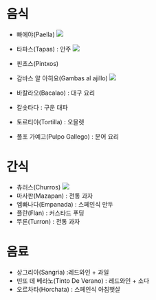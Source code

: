# 음식
- 빠에야(Paella)
  <img src="https://cdn.imweb.me/upload/S2017101359e025984d346/7c5de9abb3b3d.jpg"/>

- 타파스(Tapas) : 안주
  <img src="https://cdn.imweb.me/upload/S2017101359e025984d346/b353a88385988.jpg"/>

- 핀초스(Pintxos)

- 감바스 알 아히요(Gambas al ajillo)
  <img src="https://img1.daumcdn.net/thumb/R1280x0/?scode=mtistory2&fname=https%3A%2F%2Fblog.kakaocdn.net%2Fdn%2F08Ev6%2FbtqW8FFFAUW%2Fhdtax29qndBzmjHpW0Yej0%2Fimg.jpg"/>

- 바칼라오(Bacalao) : 대구 요리
- 칼솟타다 : 구운 대파
- 토르티야(Tortilla) : 오믈렛
- 풀포 가예고(Pulpo Gallego) : 문어 요리


# 간식
- 츄러스(Churros)
  <img src="https://cdn.imweb.me/upload/S2017101359e025984d346/c78c39f8ebe9d.jpg"/>
- 마사판(Mazapan) : 전통 과자
- 엠빠나다(Empanada) : 스페인식 만두
- 플란(Flan) : 커스타드 푸딩
- 뚜론(Turron) : 전통 과자


# 음료
- 상그리아(Sangria) :레드와인 + 과일
- 띤또 데 베라노(Tinto De Verano) : 레드와인 + 소다
- 오르차타(Horchata) : 스페인식 아침햇살
